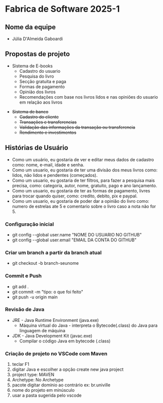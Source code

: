 # Fabrica de Software 2025-1

## Nome da equipe

- Júlia D'Almeida Gaboardi

## Propostas de projeto

- Sistema de E-books
  - Cadastro do usuario
  - Pesquisa do livro
  - Secção gratuita e paga
  - Formas de pagamento
  - Opinião dos livros
  - Recomendações com base nos livros lidos e nas opiniões do usuario em relação aos livros

<s>

- Sistema de banco
  - Cadastro do cliente
  - Transações e transferencias
  - Validação das informações da transação ou transferencia
  - Rendimento e investimentos
</s>

## Histórias de Usuário

- Como um usuário, eu gostaria de ver e editar meus dados de cadastro como: nome, e-mail, idade e senha.
- Como um usuario, eu gostaria de ter uma divisão dos meus livros como: lidos, não lidos e pendentes (começados).
- Como um usuario, eu gostaria de ter filtros, para fazer a pesquisa mais precisa, como: categoria, autor, nome, gratuito, pago e ano lançamento.
- Como um usuario, eu gostaria de ter as formas de pagamento, livres para trocar quando quiser, como: credito, debito, pix e paypal.
- Como um usuario, eu gostaria de poder dar a opinião do livro como: numero de estrelas ate 5 e comentario sobre o livro caso a nota não for 5.

### Configuração inicial

- git config --global user.name "NOME DO USUARIO NO GITHUB"
- git config --global user.email "EMAIL DA CONTA DO GITHUB"

### Criar um branch a partir da branch atual

- git checkout -b branch-seunome

### Commit e Push

- git add .
- git commit -m "tipo: o que foi feito"
- git push -u origin main

### Revisão de Java

- JRE - Java Runtime Environment (java.exe)
  - Máquina virtual do Java - interpreta o Bytecode(.class) do Java para linguagem de máquina
- JDK - Java Development Kit (javac.exe)
  - Compilar o código Java em bytecode (.class)

### Criação de projeto no VSCode com Maven

1) teclar F1
2) digitar Java e escolher a opção create new java project
3) project type: MAVEN
4) Archetype: No Archetype
5) pacote digitar domínio ao contrário ex: br.univille
6) nome do projeto em minúsculo
7) usar a pasta sugerida pelo vscode
